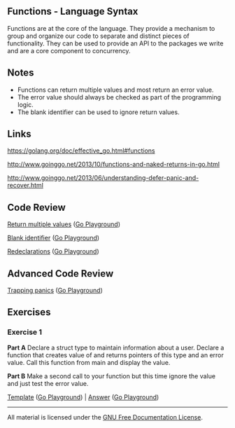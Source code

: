 ## Functions - Language Syntax

Functions are at the core of the language. They provide a mechanism to group and organize our code to separate and distinct pieces of functionality. They can be used to provide an API to the packages we write and are a core component to concurrency.

## Notes

* Functions can return multiple values and most return an error value.
* The error value should always be checked as part of the programming logic.
* The blank identifier can be used to ignore return values.

## Links

https://golang.org/doc/effective_go.html#functions

http://www.goinggo.net/2013/10/functions-and-naked-returns-in-go.html

http://www.goinggo.net/2013/06/understanding-defer-panic-and-recover.html

## Code Review

[Return multiple values](example1/example1.go) ([Go Playground](https://play.golang.org/p/Dvz30aqkj4))

[Blank identifier](example2/example2.go) ([Go Playground](https://play.golang.org/p/lTw1_MPo6v))

[Redeclarations](example3/example3.go) ([Go Playground](https://play.golang.org/p/LlQCl0XcrL))

## Advanced Code Review

[Trapping panics](advanced/example1/example1.go) ([Go Playground](https://play.golang.org/p/2NnHPYhwsA))

## Exercises

### Exercise 1

**Part A** Declare a struct type to maintain information about a user. Declare a function that creates value of and returns pointers of this type and an error value. Call this function from main and display the value.

**Part B** Make a second call to your function but this time ignore the value and just test the error value.

[Template](exercises/template1/template1.go) ([Go Playground](http://play.golang.org/p/p0vlsW5sVL)) | 
[Answer](exercises/exercise1/exercise1.go) ([Go Playground](https://play.golang.org/p/KrrJT0563m))
___
All material is licensed under the [GNU Free Documentation License](https://github.com/ArdanStudios/gotraining/blob/master/LICENSE).

